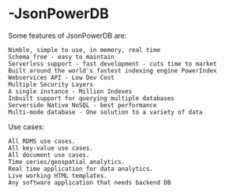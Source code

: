 # -JsonPowerDB

Some features of JsonPowerDB are:

    Nimble, simple to use, in memory, real time
    Schema free - easy to maintain
    Serverless support - fast development - cuts time to market
    Built around the world's fastest indexing engine PowerIndex
    Webservices API - Low Dev Cost
    Multiple Security Layers
    A single instance - Million Indexes
    Inbuilt support for querying multiple databases
    Serverside Native NoSQL - best performance
    Multi-mode database - One solution to a variety of data

Use cases:

    All RDMS use cases.
    All key-value use cases.
    All document use cases.
    Time series/geospatial analytics.
    Real time application for data analytics.
    Live working HTML templates.
    Any software application that needs backend DB 
